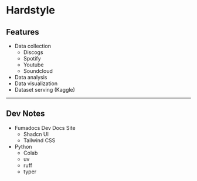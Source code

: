 # Hardstyle

## Features

- Data collection
  - Discogs
  - Spotify
  - Youtube
  - Soundcloud
- Data analysis
- Data visualization
- Dataset serving (Kaggle)

---

## Dev Notes

- Fumadocs Dev Docs Site
  - Shadcn UI
  - Tailwind CSS
- Python
  - Colab
  - uv
  - ruff
  - typer